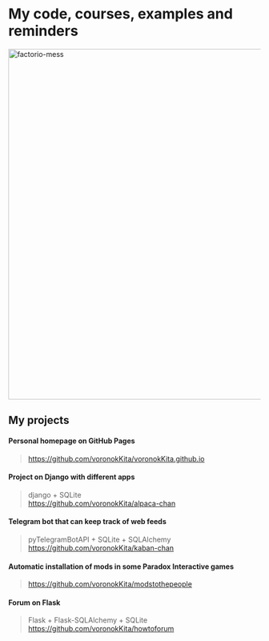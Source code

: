 # My code, courses, examples and reminders

<img src="factorio-b.jpg" width="700" alt="factorio-mess">

## My projects

#### Personal homepage on GitHub Pages

> https://github.com/voronokKita/voronokKita.github.io

#### Project on Django with different apps

> django + SQLite <br>
> https://github.com/voronokKita/alpaca-chan

#### Telegram bot that can keep track of web feeds

> pyTelegramBotAPI + SQLite + SQLAlchemy <br>
> https://github.com/voronokKita/kaban-chan

#### Automatic installation of mods in some Paradox Interactive games

> https://github.com/voronokKita/modstothepeople

#### Forum on Flask

> Flask + Flask-SQLAlchemy + SQLite <br>
> https://github.com/voronokKita/howtoforum
